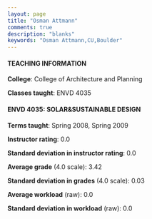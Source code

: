 ```yaml
---
layout: page
title: "Osman Attmann" 
comments: true
description: "blanks"
keywords: "Osman Attmann,CU,Boulder"
---
```

<head>
<script src="https://ajax.googleapis.com/ajax/libs/jquery/2.1.3/jquery.min.js"></script>
<script src="https://dl.dropboxusercontent.com/s/pc42nxpaw1ea4o9/highcharts.js?dl=0"></script>
<!-- <script src="../assets/js/highcharts.js"></script> -->
<style type="text/css">@font-face {
	font-family: "Bebas Neue";
	src: url(https://www.filehosting.org/file/details/544349/BebasNeue Regular.otf) format("opentype");
	}
	h1.Bebas { 
		font-family: "Bebas Neue", Verdana, Tahoma;
	}
</style>
</head>
	   
#### TEACHING INFORMATION

**College**: College of Architecture and Planning

**Classes taught**: ENVD 4035

#### ENVD 4035: SOLAR&SUSTAINABLE DESIGN

**Terms taught**: Spring 2008, Spring 2009

**Instructor rating**: 0.0

**Standard deviation in instructor rating**: 0.0

**Average grade** (4.0 scale): 3.42

**Standard deviation in grades** (4.0 scale): 0.03

**Average workload** (raw): 0.0

**Standard deviation in workload** (raw): 0.0

